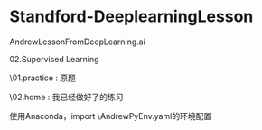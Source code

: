 # Standford-DeeplearningLesson
AndrewLessonFromDeepLearning.ai


02.Supervised Learning

  \01.practice  : 原题

  \02.home      : 我已经做好了的练习

  使用Anaconda，import \AndrewPyEnv.yaml的环境配置
